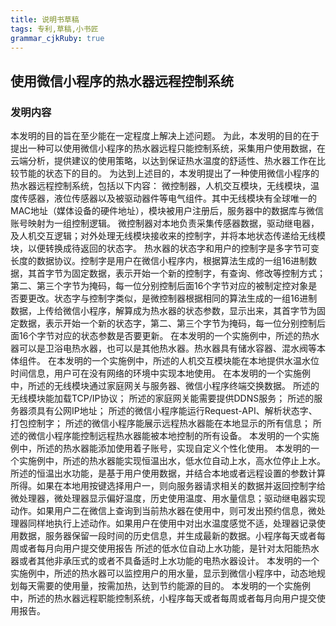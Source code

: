 ```yaml
---
title: 说明书草稿
tags: 专利,草稿,小书匠
grammar_cjkRuby: true
---
```

## 使用微信小程序的热水器远程控制系统

### 发明内容
本发明的目的旨在至少能在一定程度上解决上述问题。
为此，本发明的目的在于提出一种可以使用微信小程序的热水器远程只能控制系统，采集用户使用数据，在云端分析，提供建议的使用策略，以达到保证热水温度的舒适性、热水器工作在比较节能的状态下的目的。
为达到上述目的，本发明提出了一种使用微信小程序的热水器远程控制系统，包括以下内容：
微控制器，人机交互模块，无线模块，温度传感器，液位传感器以及被驱动器件等电气组件。其中无线模块有全球唯一的MAC地址（媒体设备的硬件地址），模块被用户注册后，服务器中的数据库与微信账号映射为一组控制逻辑。
微控制器对本地负责采集传感器数据，驱动继电器，及人机交互逻辑；对外处理无线模块接收来的控制字，并将本地状态传递给无线模块，以便转换成待返回的状态字。
热水器的状态字和用户的控制字是多字节可变长度的数据协议。控制字是用户在微信小程序内，根据算法生成的一组16进制数据，其首字节为固定数据，表示开始一个新的控制字，有查询、修改等控制方式；第二、第三个字节为掩码，每一位分别控制后面16个字节对应的被制定控对象是否要更改。状态字与控制字类似，是微控制器根据相同的算法生成的一组16进制数据，上传给微信小程序，解算成为热水器的状态参数，显示出来，其首字节为固定数据，表示开始一个新的状态字，第二、第三个字节为掩码，每一位分别控制后面16个字节对应的状态参数是否要更新。
在本发明的一个实施例中，所述的热水器可以是卫浴电热水器，也可以是其他热水器。热水器具有储水容器、混水阀等本体组件。
在本发明的一个实施例中，所述的人机交互模块能在本地提供水温水位时间信息，用户可在没有网络的环境中实现本地使用。
在本发明的一个实施例中，所述的无线模块通过家庭网关与服务器、微信小程序终端交换数据。
所述的无线模块能加载TCP/IP协议；
所述的家庭网关能需要提供DDNS服务；
所述的服务器须具有公网IP地址；
所述的微信小程序能运行Request-API、解析状态字、打包控制字；
所述的微信小程序能展示远程热水器能在本地显示的所有信息；
所述的微信小程序能控制远程热水器能被本地控制的所有设备。
本发明的一个实施例中，所述的热水器能添加使用着子账号，实现自定义个性化使用。
本发明的一个实施例中，所述的热水器能实现恒温出水，低水位自动上水，高水位停止上水。
所述的恒温出水功能，是基于用户使用数据，并结合本地或者远程设置的参数计算所得。如果在本地用按键选择用户一，则向服务器请求相关的数据并返回控制字给微处理器，微处理器显示偏好温度，历史使用温度、用水量信息；驱动继电器实现动作。如果用户二在微信上查询到当前热水器在使用中，则可发出预约信息，微处理器同样地执行上述动作。如果用户在使用中对出水温度感觉不适，处理器记录使用数据，服务器保留一段时间的历史信息，并生成最新的数据。小程序每天或者每周或者每月向用户提交使用报告
所述的低水位自动上水功能，是针对太阳能热水器或者其他非承压式的或者不具备适时上水功能的电热水器设计。
本发明的一个实施例中，所述的热水器可以监控用户的用水量，显示到微信小程序中，动态地规划每天需要的使用量，按需加热，达到节约能源的目的。
本发明的一个实施例中，所述的热水器远程职能控制系统，小程序每天或者每周或者每月向用户提交使用报告。



